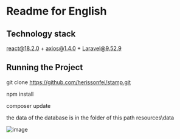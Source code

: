 # Readme for English

## Technology stack
react@18.2.0 + axios@1.4.0 + Laravel@9.52.9

## Running the Project
git clone https://github.com/herissonfei/stamp.git

npm install

composer update

the data of the database is in the folder of this path    resources\data

![image](https://github.com/herissonfei/stamp/assets/89328999/4dfd86e2-93cf-4a55-9144-9fd9138c4719)

